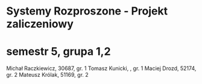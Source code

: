 # Systemy Rozproszone - Projekt zaliczeniowy
# semestr 5, grupa 1,2
Michał Raczkiewicz, 30687, gr. 1
Tomasz Kunicki, , gr. 1
Maciej Drozd, 52174, gr. 2
Mateusz Królak, 51169, gr. 2
